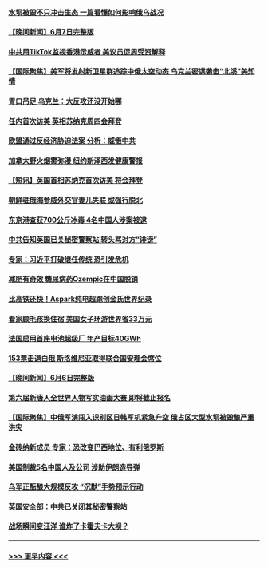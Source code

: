 #### [水坝被毁不只冲击生态 一篇看懂如何影响俄乌战况](../pages/prog202/a103727767.md?t=06081843) 
#### [【晚间新闻】6月7日完整版](../pages/prog202/a103727636.md?t=06081843) 
#### [中共用TikTok监视香港示威者 美议员促周受资解释](../pages/prog202/a103727618.md?t=06081843) 
#### [【国际聚焦】美军将发射新卫星群追踪中俄太空动态 乌克兰密谋袭击“北溪”美知情](../pages/prog202/a103727630.md?t=06081843) 
#### [胃口吊足 乌克兰：大反攻还没开始哪](../pages/prog202/a103727531.md?t=06081843) 
#### [任内首次访美 英相苏纳克周四会拜登](../pages/prog202/a103727528.md?t=06081843) 
#### [欧盟通过反经济胁迫法案 分析：威慑中共](../pages/prog202/a103727405.md?t=06081843) 
#### [加拿大野火烟雾弥漫 纽约新泽西发健康警报](../pages/prog202/a103727407.md?t=06081843) 
#### [【短讯】英国首相苏纳克首次访美 将会拜登](../pages/prog202/a103727404.md?t=06081843) 
#### [朝鲜驻俄海参威外交官妻儿失联 或强行脱北](../pages/prog202/a103727354.md?t=06081843) 
#### [东京港查获700公斤冰毒  4名中国人涉案被逮](../pages/prog202/a103727329.md?t=06081843) 
#### [中共告知英国已关秘密警察站 转头骂对方“诽谤”](../pages/prog202/a103727314.md?t=06081843) 
#### [专家：习近平打破继任传统 恐引发危机](../pages/prog202/a103727233.md?t=06081843) 
#### [减肥有奇效 糖尿病药Ozempic在中国脱销](../pages/prog202/a103727225.md?t=06081843) 
#### [比高铁还快！Aspark纯电超跑创金氏世界纪录](../pages/prog202/a103727142.md?t=06081843) 
#### [看家顾毛孩换住宿 美国女子环游世界省33万元](../pages/prog202/a103727139.md?t=06081843) 
#### [法国启用首座电池超级厂 年产目标40GWh](../pages/prog202/a103727136.md?t=06081843) 
#### [153票击退白俄 斯洛维尼亚取得联合国安理会席位](../pages/prog202/a103727104.md?t=06081843) 
#### [【晚间新闻】6月6日完整版](../pages/prog202/a103727029.md?t=06081843) 
#### [第六届新唐人全世界人物写实油画大赛 即将截止报名](../pages/prog202/a103727032.md?t=06081843) 
#### [【国际聚焦】中俄军演闯入识别区日韩军机紧急升空 俄占区大型水坝被毁酿严重洪灾](../pages/prog202/a103727028.md?t=06081843) 
#### [金砖纳新成员 专家：恐改变巴西地位、有利俄罗斯](../pages/prog202/a103727046.md?t=06081843) 
#### [美国制裁5名中国人及公司 涉助伊朗造导弹](../pages/prog202/a103727008.md?t=06081843) 
#### [乌军正酝酿大规模反攻 “沉默”手势预示行动](../pages/prog202/a103727024.md?t=06081843) 
#### [英国安全部：中共已关闭其秘密警察站](../pages/prog202/a103726927.md?t=06081843) 
#### [战场瞬间变汪洋 谁炸了卡霍夫卡大坝？](../pages/prog202/a103726930.md?t=06081843) 

----
#### [ >>> 更早内容 <<< ](../indexes/prog202-earlier.md)
